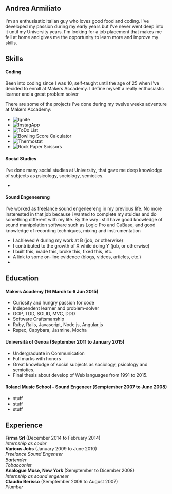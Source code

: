 ## Andrea Armiliato

I'm an enthusiastic italian guy who loves good food and coding. I've developed my passion during my early years but I've never went deep into it until my University years. I'm looking for a job placement that makes me fell at home and gives me the opportunity to learn more and improve my skills.

## Skills

#### Coding

Been into coding since I was 10, self-taught until the age of 25 when I've decided to enroll at Makers Accademy. I define myself a really enthusiastic learner and a great problem solver

There are some of the projects i've done during my twelve weeks adventure at Makers Accademy:

- ![Ignite](https://github.com/IgniteIt/ignite_it)
- ![InstagApp](https://github.com/armi1189/instagram-challenge)
- ![ToDo List](https://github.com/armi1189/todo_challenge)
- ![Bowling Score Calculator](https://github.com/armi1189/bowling-challenge)
- ![Thermostat](https://github.com/armi1189/Thermostat_Interface)
- ![Rock Paper Scissors](https://github.com/armi1189/rps-challenge)
   

#### Social Studies

I've done many social studies at University, that gave me deep knowlodge of subjects as psicology, sociology, semiotics. 

- 

#### Sound Engeneereng

I've worked as freelance sound engeneereng in my previous life. No more insterested in that job because i wanted to complete my stuides and do something different with my life. By the way i still have good knowledge of sound manipolation software such as Logic Pro and CuBase, and good knowledge of recording techniques, mixing and instrumentation

- I achieved A during my work at B (job, or otherwise)
- I contributed to the growth of X while doing Y (job, or otherwise)
- I built this, made this, broke this, fixed this, etc.
- A link to some on-line evidence (blogs, videos, articles, etc.)
-   

## Education

#### Makers Academy (16 March to 6 Jun 2015)

- Curiosity and hungry passion for code
- Independent learner and problem-solver
- OOP, TDD, SOLID, MVC, DDD
- Software Craftsmanship
- Ruby, Rails, Javascript, Node.js, Angular.js
- Rspec, Capybara, Jasmine, Mocha

#### Università of Genoa (September 2011 to January 2015)

- Undergraduate in Communication
- Full marks with honors
- Great knowlodge of social subjects as sociology, psicology and semiotics.
- Final thesis about develop of Web languages from 1991 to 2015.

#### Roland Music School - Sound Engeneer (Semptember 2007 to June 2008)

- stuff
- stuff
- stuff

## Experience

**Firma Srl** (December 2014 to February 2014)  
*Internship as coder*  
**Various Jobs** (January 2009 to June 2010)  
*Freelance Sound Engeneer*  
*Bartender*  
*Tobacconist*  
**Analogue Muse, New York** (Semptember to Dicember 2008)  
*Internship as sound engeneer*  
**Claudio Berisso** (Semptember 2006 to August 2007)  
*Plumber*  
